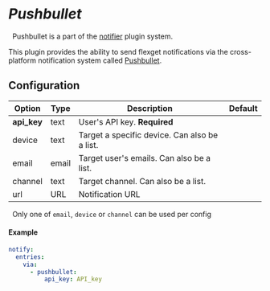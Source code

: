 # *Pushbullet*
<div class="alert alert-success" role="info">
  
  <span class="glyphicon glyphicon glyphicon-cog"></span>
  &nbsp; Pushbullet is a part of the [notifier](/Plugins/Notifiers) plugin system.
</div>



This plugin provides the ability to send flexget notifications via the cross-platform notification system called [Pushbullet](https://www.pushbullet.com/).

## Configuration

| Option |Type|  Description | Default |
| --- | ---| --- |---|
| **api_key**| text| User's API key. **Required**|
|device|text|Target a specific device. Can also be a list. 
|email|email|Target user's emails. Can also be a list. 
|channel|text|Target channel. Can also be a list. 
|url|URL|Notification URL | 

<div class="alert alert-info" role="info">
  
  <span class="glyphicon glyphicon-info-sign"></span>
  &nbsp; Only one of `email`, `device` or `channel` can be used per config
</div>

#### Example
```yaml
notify:
  entries:
    via:
      - pushbullet:
          api_key: API_key
```


